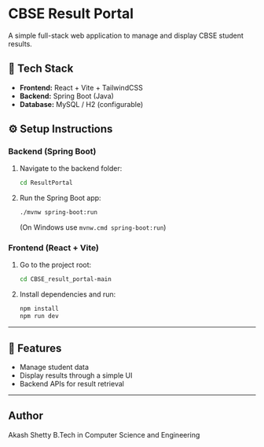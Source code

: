 # CBSE Result Portal

A simple full-stack web application to manage and display CBSE student results.

## 🚀 Tech Stack
- **Frontend:** React + Vite + TailwindCSS  
- **Backend:** Spring Boot (Java)  
- **Database:** MySQL / H2 (configurable)

## ⚙️ Setup Instructions

### Backend (Spring Boot)
1. Navigate to the backend folder:
   ```bash
   cd ResultPortal
   ```
2. Run the Spring Boot app:
   ```bash
   ./mvnw spring-boot:run
   ```
   (On Windows use `mvnw.cmd spring-boot:run`)

### Frontend (React + Vite)

1. Go to the project root:
   ```bash
   cd CBSE_result_portal-main
   ```
2. Install dependencies and run:
   ```bash
   npm install
   npm run dev
   ```
---

## 📌 Features

- Manage student data
- Display results through a simple UI
- Backend APIs for result retrieval

---

## Author
Akash Shetty
B.Tech in Computer Science and Engineering
